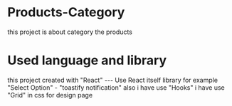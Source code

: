# Products-Category
this project is about category the products
# Used language and library
this project created with "React" --- Use React itself  library for example "Select Option" - "toastify notification" 
also i have use "Hooks"
i have use "Grid" in css for design page

